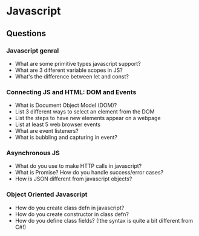 # Javascript

## Questions
### Javascript genral
- What are some primitive types javascript support?
- What are 3 different variable scopes in JS?
- What's the difference between let and const?

### Connecting JS and HTML: DOM and Events
- What is Document Object Model (DOM)?
- List 3 different ways to select an element from the DOM
- List the steps to have new elements appear on a webpage
- List at least 5 web browser events
- What are event listeners?
- What is bubbling and capturing in event? 

### Asynchronous JS
- What do you use to make HTTP calls in javascript?
- What is Promise? How do you handle success/error cases?
- How is JSON different from javascript objects?

### Object Oriented Javascript
- How do you create class defn in javascript? 
- How do you create constructor in class defn?
- How do you define class fields? (!the syntax is quite a bit different from C#!)
